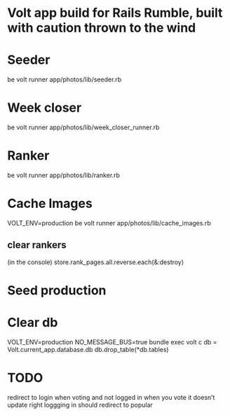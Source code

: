 # Volt app build for Rails Rumble, built with caution thrown to the wind

# Seeder
be volt runner app/photos/lib/seeder.rb

# Week closer
be volt runner app/photos/lib/week_closer_runner.rb

# Ranker
be volt runner app/photos/lib/ranker.rb

# Cache Images
VOLT_ENV=production be volt runner app/photos/lib/cache_images.rb

## clear rankers
(in the console)
store.rank_pages.all.reverse.each(&:destroy)

# Seed production


# Clear db
VOLT_ENV=production NO_MESSAGE_BUS=true bundle exec volt c
db = Volt.current_app.database.db
db.drop_table(*db.tables)


# TODO
redirect to login when voting and not logged in
when you vote it doesn’t update right
loggging in should redirect to popular
